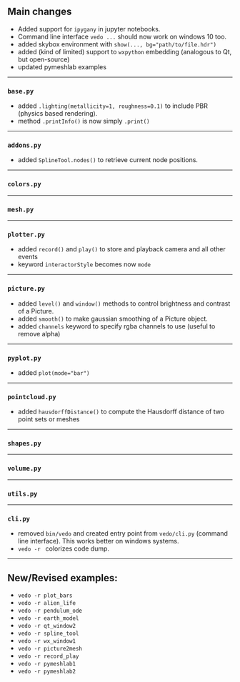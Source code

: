## Main changes

- Added support for `ipygany` in jupyter notebooks.
- Command line interface `vedo ...` should now work on windows 10 too.
- added skybox environment with `show(..., bg="path/to/file.hdr")`
- added (kind of limited) support to `wxpython` embedding (analogous to Qt, but open-source)
- updated pymeshlab examples


---
### `base.py`

- added `.lighting(metallicity=1, roughness=0.1)` to include PBR (physics based rendering).
- method `.printInfo()` is now simply `.print()`

---
### `addons.py`

- added `SplineTool.nodes()` to retrieve current node positions.

---
### `colors.py`

---
### `mesh.py`

---
### `plotter.py`

- added `record()` and `play()` to store and playback camera and all other events
- keyword `interactorStyle` becomes now `mode`

---
### `picture.py`

- added `level()` and `window()` methods to control brightness and contrast of a Picture.
- added `smooth()` to make gaussian smoothing of a Picture object.
- added `channels` keyword to specify rgba channels to use (useful to remove alpha)

---
### `pyplot.py`

- added `plot(mode="bar")`

---
### `pointcloud.py`

- added `hausdorffDistance()` to compute the Hausdorff distance of two point sets or meshes

---
### `shapes.py`

---
### `volume.py`

---
### `utils.py`


---
### `cli.py`

- removed `bin/vedo` and created entry point from `vedo/cli.py` (command line interface).
This works better on windows systems.
- `vedo -r ` colorizes code dump.

-------------------------

## New/Revised examples:
- `vedo -r plot_bars`
- `vedo -r alien_life`
- `vedo -r pendulum_ode`
- `vedo -r earth_model`
- `vedo -r qt_window2`
- `vedo -r spline_tool`
- `vedo -r wx_window1`
- `vedo -r picture2mesh`
- `vedo -r record_play`
- `vedo -r pymeshlab1`
- `vedo -r pymeshlab2`


